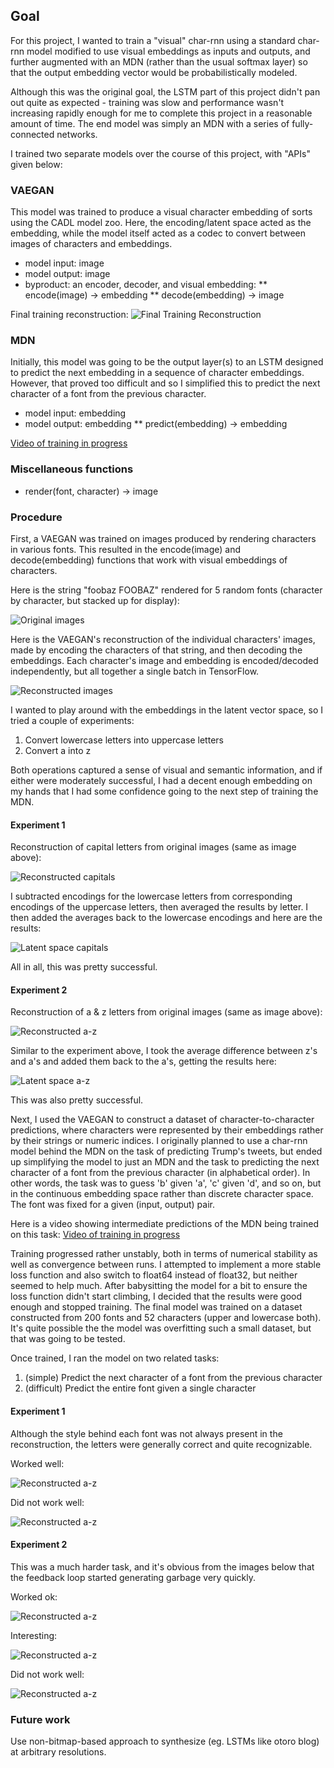 ## Goal

For this project, I wanted to train a "visual" char-rnn using a standard
char-rnn model modified to use visual embeddings as inputs and outputs, and
further augmented with an MDN (rather than the usual softmax layer) so that the
output embedding vector would be probabilistically modeled.

Although this was the original goal, the LSTM part of this project didn't pan
out quite as expected - training was slow and performance wasn't increasing
rapidly enough for me to complete this project in a reasonable amount of time.
The end model was simply an MDN with a series of fully-connected networks.

I trained two separate models over the course of this project, with "APIs"
given below:

### VAEGAN
This model was trained to produce a visual character embedding of sorts using
the CADL model zoo. Here, the encoding/latent space acted as the embedding,
while the model itself acted as a codec to convert between images of characters
and embeddings.

* model input: image
* model output: image
* byproduct: an encoder, decoder, and visual embedding:
** encode(image) -> embedding
** decode(embedding) -> image

Final training reconstruction:
![Final Training Reconstruction](examples/vaegan-training-reconstruction.png)


### MDN
Initially, this model was going to be the output layer(s) to an LSTM designed
to predict the next embedding in a sequence of character embeddings. However,
that proved too difficult and so I simplified this to predict the next
character of a font from the previous character.

* model input: embedding
* model output: embedding
** predict(embedding) -> embedding

[Video of training in progress](https://youtu.be/uLn3MaXLs14)


### Miscellaneous functions
* render(font, character) -> image


### Procedure

First, a VAEGAN was trained on images produced by rendering characters in
various fonts.  This resulted in the encode(image) and decode(embedding)
functions that work with visual embeddings of characters.

Here is the string "foobaz FOOBAZ" rendered for 5 random fonts (character by
character, but stacked up for display):

![Original images](examples/vaegan-original-fonts.png)

Here is the VAEGAN's reconstruction of the individual characters' images, made
by encoding the characters of that string, and then decoding the embeddings.
Each character's image and embedding is encoded/decoded independently, but all
together a single batch in TensorFlow.

![Reconstructed images](examples/vaegan-reconstructed-fonts.png)

I wanted to play around with the embeddings in the latent vector space, so I
tried a couple of experiments:

1. Convert lowercase letters into uppercase letters
2. Convert a into z

Both operations captured a sense of visual and semantic information, and if
either were moderately successful, I had a decent enough embedding on my hands
that I had some confidence going to the next step of training the MDN.

#### Experiment 1

Reconstruction of capital letters from original images (same as image above):

![Reconstructed capitals](examples/vaegan-reconstructed-capitals.png)

I subtracted encodings for the lowercase letters from corresponding encodings
of the uppercase letters, then averaged the results by letter. I then added the
averages back to the lowercase encodings and here are the results:

![Latent space capitals](examples/vaegan-vector-capitals.png)

All in all, this was pretty successful.

#### Experiment 2

Reconstruction of a & z letters from original images (same as image above):

![Reconstructed a-z](examples/vaegan-reconstructed-az.png)

Similar to the experiment above, I took the average difference between z's and
a's and added them back to the a's, getting the results here:

![Latent space a-z](examples/vaegan-vector-az.png)

This was also pretty successful.

Next, I used the VAEGAN to construct a dataset of character-to-character
predictions, where characters were represented by their embeddings rather by
their strings or numeric indices. I originally planned to use a char-rnn model
behind the MDN on the task of predicting Trump's tweets, but ended up
simplifying the model to just an MDN and the task to predicting the next
character of a font from the previous character (in alphabetical order). In
other words, the task was to guess 'b' given 'a', 'c' given 'd', and so on, but
in the continuous embedding space rather than discrete character space. The font
was fixed for a given (input, output) pair.

Here is a video showing intermediate predictions of the MDN being trained on
this task:
[Video of training in progress](https://youtu.be/uLn3MaXLs14)

Training progressed rather unstably, both in terms of numerical stability as
well as convergence between runs. I attempted to implement a more stable loss
function and also switch to float64 instead of float32, but neither seemed to
help much. After babysitting the model for a bit to ensure the loss function
didn't start climbing, I decided that the results were good enough and stopped
training. The final model was trained on a dataset constructed from 200 fonts
and 52 characters (upper and lowercase both). It's quite possible the the model
was overfitting such a small dataset, but that was going to be tested.

Once trained, I ran the model on two related tasks:

1. (simple) Predict the next character of a font from the previous character
2. (difficult) Predict the entire font given a single character

#### Experiment 1

Although the style behind each font was not always present in the
reconstruction, the letters were generally correct and quite recognizable.

Worked well:

![Reconstructed a-z](examples/mdn-easy-good.png)

Did not work well:

![Reconstructed a-z](examples/mdn-easy-bad.png)

#### Experiment 2

This was a much harder task, and it's obvious from the images below that the
feedback loop started generating garbage very quickly.

Worked ok:

![Reconstructed a-z](examples/mdn-hard-ok.png)

Interesting:

![Reconstructed a-z](examples/mdn-hard-hmm.png)

Did not work well:

![Reconstructed a-z](examples/mdn-hard-bad.png)


### Future work

Use non-bitmap-based approach to synthesize (eg. LSTMs like otoro blog) at
arbitrary resolutions.
